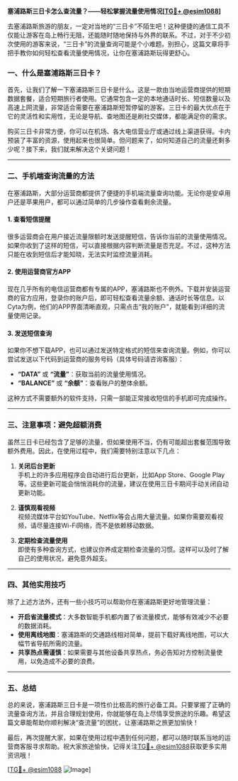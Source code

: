 **塞浦路斯三日卡怎么查流量？——轻松掌握流量使用情况[[TG💪+ @esim1088](https://t.me/s/esim1088)]**

去塞浦路斯旅游的朋友，一定对当地的“三日卡”不陌生吧！这种便捷的通信工具不仅能让游客在岛上畅行无阻，还能随时随地保持与外界的联系。不过，对于不少初次使用的游客来说，“三日卡”的流量查询可能是个小难题。别担心，这篇文章将手把手教你如何轻松查看流量使用情况，让你在塞浦路斯玩得更舒心。

### 一、什么是塞浦路斯三日卡？

首先，让我们了解一下塞浦路斯三日卡是什么。这是一款由当地运营商提供的短期数据套餐，适合短期旅行者使用。它通常包含一定的本地通话时长、短信数量以及高速上网流量，非常适合需要在塞浦路斯短暂停留的游客。三日卡的最大优点在于它的灵活性和实用性，无论是导航、查地图还是刷社交媒体，都能满足你的需求。

购买三日卡非常方便，你可以在机场、各大电信营业厅或通过线上渠道获得。卡内预装了丰富的资源，使用起来也很简单。但问题来了，如何知道自己的流量还剩多少呢？接下来，我们就来解决这个关键问题！

---

### 二、手机端查询流量的方法

在塞浦路斯，大部分运营商都提供了便捷的手机端流量查询功能。无论你是安卓用户还是苹果用户，都可以通过简单的几步操作查看剩余流量。

#### 1. 查看短信提醒

很多运营商会在用户接近流量限额时发送提醒短信，告诉你当前的流量使用情况。如果你收到了这样的短信，可以直接根据内容判断流量是否充足。不过，这种方法只能在收到短信后才能知晓，无法实时监控流量消耗。

#### 2. 使用运营商官方APP

现在几乎所有的电信运营商都有专属的APP，塞浦路斯也不例外。下载并安装运营商的官方应用，登录你的账户后，即可轻松查看流量余额、通话时长等信息。以Cyta为例，他们的APP界面清晰直观，只需点击“我的账户”，就能看到详细的流量使用记录。

#### 3. 发送短信查询

如果你不想下载APP，也可以通过发送特定格式的短信来查询流量。例如，你可以尝试发送以下代码到运营商的服务号码（具体号码请咨询客服）：

- **“DATA”** 或 **“流量”**：获取当前的流量使用情况。
- **“BALANCE”** 或 **“余额”**：查看账户的整体余额。

这种方式不需要额外的软件支持，只需一部能正常接收短信的手机即可完成操作。

---

### 三、注意事项：避免超额消费

虽然三日卡已经包含了足够的流量，但如果使用不当，仍有可能超出套餐范围导致额外费用。因此，在使用过程中，我们需要特别注意以下几点：

1. **关闭后台更新**  
   手机上的许多应用程序会自动进行后台更新，比如App Store、Google Play等。这些更新可能会悄悄消耗你的流量，建议在使用三日卡期间手动关闭自动更新功能。

2. **谨慎观看视频**  
   视频流媒体平台如YouTube、Netflix等会占用大量流量。如果你需要观看视频，请尽量连接Wi-Fi网络，而不是依赖移动数据。

3. **定期检查流量使用**  
   即使有多种查询方式，也建议你养成定期检查流量的习惯。这样可以及时了解自己的使用状况，避免意外超支。

---

### 四、其他实用技巧

除了上述方法外，还有一些小技巧可以帮助你在塞浦路斯更好地管理流量：

- **开启省流量模式**：大多数智能手机都内置了省流量模式，能够有效减少不必要的数据消耗。
- **使用离线地图**：塞浦路斯的交通路线相对简单，提前下载好离线地图，可以大幅节省导航所需的流量。
- **共享热点需谨慎**：如果需要与其他设备共享热点，务必告知对方控制流量使用，以免造成不必要的浪费。

---

### 五、总结

总的来说，塞浦路斯三日卡是一项性价比极高的旅行必备工具。只要掌握了正确的流量查询方法，并且合理规划使用，你就能够在岛上尽情享受旅途的乐趣。希望这篇文章能帮助你顺利解决“查流量”的困扰，让塞浦路斯之旅更加愉快！

最后，再次提醒大家，如果在使用过程中遇到任何问题，都可以随时联系当地的运营商客服寻求帮助。祝大家旅途愉快，记得关注[TG💪+ @esim1088](https://t.me/s/esim1088)获取更多实用资讯哦！

[[TG💪+ @esim1088](https://t.me/s/esim1088) ![Image](https://i.postimg.cc/4NQfJmqS/Snipaste-2025-05-13-00-14-12.png)]